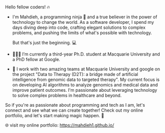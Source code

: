### 
Hello fellow coders! 🔥

- I'm Mahdieh, a programming ninja 🥷 and a true believer in the power of technology to change the world. As a software developer, I spend my days diving deep into code, crafting elegant solutions to complex problems, and pushing the limits of what's possible with technology.

  But that's just the beginning. 💻 
- 👩🏻‍💻 I’m currently a third-year Ph.D. student at Macquarie University and a PhD fellow at Google.
- 🧬 I work with two amazing teams at Macquarie University and google on the project "Data to Therapy (D2T): a bridge made of artificial intelligence from genomic data to targeted therapy". My current focus is on developing AI algorithms to analyze genomics and medical data and improve patient outcomes. I'm passionate about leveraging technology to solve complex problems in healthcare and beyond.

So if you're as passionate about programming and tech as I am, let's connect and see what we can create together! Check out my online portfolio, and let's start making magic happen. 🔮

🌐 visit my online portfolio: https://mahdieh1.github.io/
